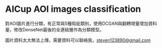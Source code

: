 # AICup AOI images classification
對AOI圖片進行分類，有正常與5種瑕疵類別，使用DCGAN與翻轉增量增加資料量，修改DenseNet最後的全連結層作為分類模型。

圖片資料太大無法上傳，需要資料可以聯絡我，steven123890@gmail.com
